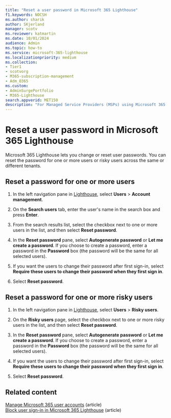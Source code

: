 ```yaml
---
title: "Reset a user password in Microsoft 365 Lighthouse"
f1.keywords: NOCSH
ms.author: sharik
author: SKjerland
manager: scotv
ms.reviewer: katmartin
ms.date: 10/01/2024
audience: Admin
ms.topic: how-to
ms.service: microsoft-365-lighthouse
ms.localizationpriority: medium
ms.collection:
- Tier1
- scotvorg
- M365-subscription-management
- Adm_O365
ms.custom:
- AdminSurgePortfolio
- M365-Lighthouse                         
search.appverid: MET150
description: "For Managed Service Providers (MSPs) using Microsoft 365 Lighthouse, learn how to reset a password for a single user or for multiple risky users across different tenants."
---
```


# Reset a user password in Microsoft 365 Lighthouse

Microsoft 365 Lighthouse lets you change or reset user passwords. You can reset the password for one or more users or risky users across the same or different tenants.

## Reset a password for one or more users

1. In the left navigation pane in <a href="https://go.microsoft.com/fwlink/p/?linkid=2168110" target="_blank">Lighthouse</a>, select **Users** > **Account management**.

2. On the **Search users** tab, enter the user's name in the search box and press **Enter**.

3. From the search results list, select the checkbox next to one or more users in the list, and then select **Reset password**.

4. In the **Reset password** pane, select **Autogenerate password** or **Let me create a password**. If you choose to create a password, enter a password in the **Password** box (the password will be the same for all selected users).

6. If you want the users to change their password after first sign-in, select **Require these users to change their password when they first sign in**.

7. Select **Reset password**.

## Reset a password for one or more risky users

1. In the left navigation pane in <a href="https://go.microsoft.com/fwlink/p/?linkid=2168110" target="_blank">Lighthouse</a>, select **Users** > **Risky users**.

2. On the **Risky users** page, select the checkbox next to one or more risky users in the list, and then select **Reset password**.

4. In the **Reset password** pane, select **Autogenerate password** or **Let me create a password**. If you choose to create a password, enter a password in the **Password** box (the password will be the same for all selected users).

5. If you want the users to change their password after first sign-in, select **Require these users to change their password when they first sign in**.

5. Select **Reset password**.

## Related content

[Manage Microsoft 365 user accounts](../enterprise/manage-microsoft-365-accounts.md) (article)\
[Block user sign-in in Microsoft 365 Lighthouse](m365-lighthouse-block-user-signin.md) (article)
